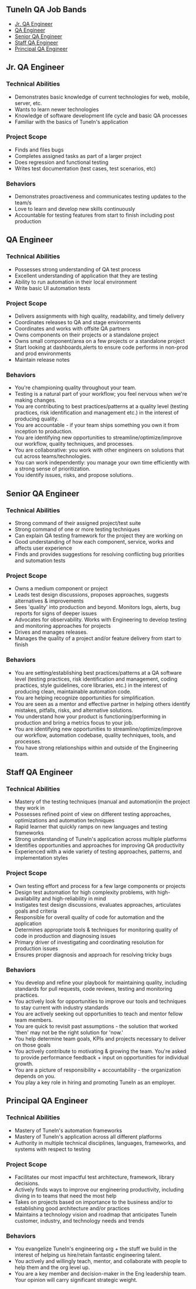## TuneIn QA Job Bands

* [Jr. QA Engineer](#jr-qa-engineer)
* [QA Engineer](#qa-engineer)
* [Senior QA Engineer](#senior-qa-engineer)
* [Staff QA Engineer](#staff-qa-engineer)
* [Principal QA Engineer](#principal-qa-engineer)

<a name="qa-engineer"></a>
## Jr. QA Engineer
### Technical Abilities
* Demonstrates basic knowledge of current technologies for web, mobile, server, etc.
* Wants to learn newer technologies
* Knowledge of software development life cycle and basic QA processes
* Familiar with the basics of TuneIn's application

### Project Scope
* Finds and files bugs
* Completes assigned tasks as part of a larger project
* Does regression and functional testing
* Writes test documentation (test cases, test scenarios, etc)

### Behaviors
* Demonstrates proactiveness and communicates testing updates to the team/s
* Love to learn and develop new skills continuously 
* Accountable for testing features from start to finish including post production

<a name="qa-engineer"></a>
## QA Engineer
### Technical Abilities
* Possesses strong understanding of QA test process
* Excellent understanding of application that they are testing
* Ability to run automation in their local environment
* Write basic  UI automation tests

### Project Scope
* Delivers assignments with high quality, readability, and timely delivery
* Coordinates releases to QA and stage environments
* Coordinates and works with offsite QA partners
* Owns components on their projects or a standalone project
* Owns small component/area on a few projects or a standalone project
* Start looking at dashboards,alerts to ensure code performs in non-prod and prod environments
* Maintain release notes 

### Behaviors
* You're championing quality throughout your team.
* Testing is a natural part of your workflow; you feel nervous when we're making changes.
* You are contributing to best practices/patterns at a quality level (testing practices, risk identification and management etc.) in the interest of producing quality.
* You are accountable - if your team ships something you own it from inception to production.
* You are identifying new opportunities to streamline/optimize/improve our workflow, quality techniques, and processes.
* You are collaborative: you work with other engineers on solutions that cut across teams/technologies.
* You can work independently: you manage your own time efficiently with a strong sense of prioritization.
* You identify issues, risks, and propose solutions.

<a name="senior-qa-engineer"></a>
## Senior QA Engineer
### Technical Abilities
* Strong command of their assigned project/test suite
* Strong command of one or more testing techniques
* Can explain QA testing framework for the project they are working on
* Good understanding of how each component, service, works and affects user experience
* Finds and provides suggestions for resolving conflicting bug priorities and sutomation tests

### Project Scope
* Owns a medium component or project
* Leads test design discussions, proposes approaches, suggests alternatives & improvements
* Sees 'quality' into production and beyond. Monitors logs, alerts, bug reports for signs of deeper issues
* Advocates for observability. Works with Engineering to develop testing and monitoring approaches for projects
* Drives and manages releases. 
* Manages the quality of a project and/or feature delivery from start to finish

### Behaviors
* You are setting/establishing best practices/patterns at a QA software level (testing practices, risk identification and management, coding practices, style guidelines, core libraries, etc.) in the interest of producing clean, maintainable automation code.
* You are helping recognize opportunities for simplification.
* You are seen as a mentor and effective partner in helping others identify mistakes, pitfalls, risks, and alternative solutions.
* You understand how your product is functioning/performing in production and bring a metrics focus to your job.
* You are identifying new opportunities to streamline/optimize/improve our workflow, automation codebase, quality techniques, tools, and processes.
* You have strong relationships within and outside of the Engineering team.

<a name="staff-qa-engineer"></a>
## Staff QA Engineer
### Technical Abilities
* Mastery of the testing techniques (manual and automation)in the project they work in
* Possesses refined point of view on different testing approaches, optimizations and automation techniques
* Rapid learner that quickly ramps on new languages and testing frameworks
* Strong understanding of TuneIn's application across multiple platforms
* Identifies opportunities and approaches for improving QA productivity
* Experienced with a wide variety of testing approaches, patterns, and implementation styles

### Project Scope
* Own testing effort and process for a few large components or projects
* Design test automation for  high complexity problems, with high-availability and high-reliability in mind
* Instigates test design discussions, evaluates approaches, articulates goals and criteria
* Responsible for overall quality of code for automation and the application
* Determines appropriate tools & techniques for monitoring quality of code in production and diagnosing issues
* Primary driver of investigating and coordinating resolution for production issues
* Ensures proper diagnosis and approach for resolving tricky bugs

### Behaviors
* You develop and refine your playbook for maintaining quality, including standards for pull requests, code reviews, testing and monitoring practices.
* You actively look for opportunities to improve our tools and techniques to stay current with industry standards
* You are actively seeking out opportunities to teach and mentor fellow team members.
* You are quick to revisit past assumptions - the solution that worked 'then' may not be the right solution for 'now.'
* You help determine team goals, KPIs and projects necessary to deliver on those goals 
* You actively contribute to motivating & growing the team. You're asked to provide performance feedback + input on opportunities for individual growth.
* You are a picture of responsibility + accountability - the organization depends on you.
* You play a key role in hiring and promoting TuneIn as an employer.

<a name="principal-qa-engineer"></a>
## Principal QA Engineer
### Technical Abilities
* Mastery of TuneIn's automation frameworks
* Mastery of TuneIn's application across all different platforms 
* Authority in multiple technical disciplines, languages, frameworks, and systems with respect to testing

### Project Scope
* Facilitates our most impactful test architecture, framework, library decisions.
* Actively finds ways to improve our engineering productivity, including diving in to teams that need the most help
* Takes on projects based on importance to the business and/or to establishing good architecture and/or practices
* Maintains a technology vision and roadmap that anticipates TuneIn customer, industry, and technology needs and trends

### Behaviors
* You evangelize TuneIn's engineering org + the stuff we build in the interest of helping us hire/retain fantastic engineering talent.
* You actively and willingly teach, mentor, and collaborate with people to help them and the org level up.
* You are a key member and decision-maker in the Eng leadership team. Your opinion will carry significant strategic weight.
